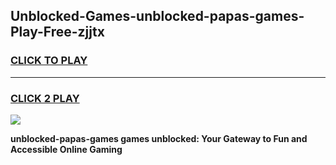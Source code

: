 
## Unblocked-Games-unblocked-papas-games-Play-Free-zjjtx
<h3>
<a href="https://premium76.site?title=unblocked-papas-games&ref=23A">CLICK TO PLAY</a></h3>
<hr>

<h3>
<a href="https://premium76.site?title=unblocked-papas-games&ref=23A">CLICK 2 PLAY</a>
  
</h3>

<a href="https://premium76.site?title=unblocked-papas-games&ref=23A"><img src="https://clearcache.store/games.png"></a>


**unblocked-papas-games games unblocked: Your Gateway to Fun and Accessible Online Gaming**
